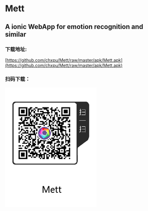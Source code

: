 # Mett
## A ionic WebApp for emotion recognition and similar

### 下载地址:
[https://github.com/chxpu/Mett/raw/master/apk/Mett.apk](https://github.com/chxpu/Mett/raw/master/apk/Mett.apk)

### 扫码下载：
![扫码下载](https://github.com/chxpu/Mett/blob/master/src/assets/imgs/QRcodes/cli_300px.png)

